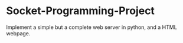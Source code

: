 # Socket-Programming-Project

Implement a simple but a complete web server in python, and a HTML webpage. 
